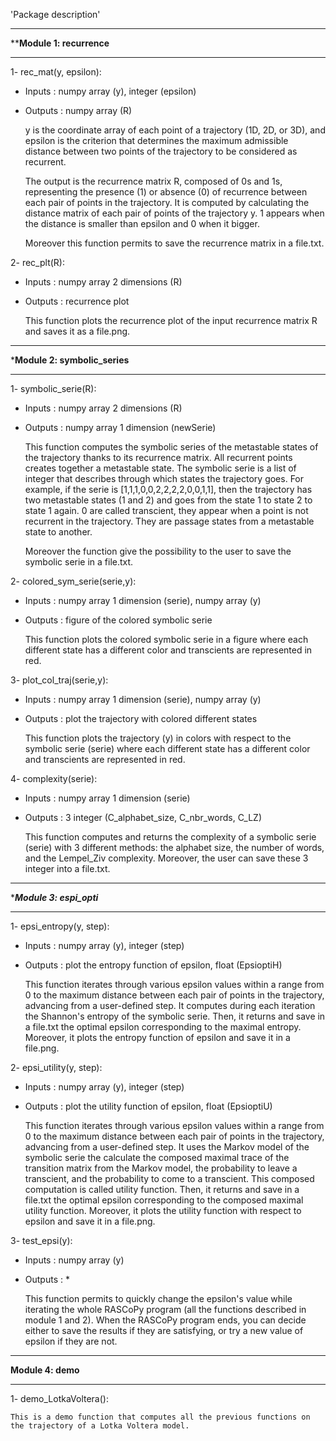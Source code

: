 'Package description'

**************************************************************
**********************Module 1: recurrence********************
**************************************************************

1- rec_mat(y, epsilon):

* Inputs : numpy array (y), integer (epsilon)
* Outputs : numpy array (R)

	y is the coordinate array of each point of a trajectory (1D, 2D, or 3D), and epsilon is the criterion that determines the maximum admissible distance between two points of the trajectory to be considered as recurrent.

	The output is the recurrence matrix R, composed of 0s and 1s, representing the presence (1) or absence (0) of recurrence between each pair of points in the trajectory. It is computed by calculating the distance matrix of each pair of points of the trajectory y. 1 appears when the distance is smaller than epsilon and 0 when it bigger.

	Moreover this function permits to save the recurrence matrix in a file.txt.


2- rec_plt(R):

* Inputs : numpy array 2 dimensions (R)
* Outputs : recurrence plot

	This function plots the recurrence plot of the input recurrence matrix R and saves it as a file.png.

**************************************************************
*******************Module 2: symbolic_series******************
**************************************************************

1- symbolic_serie(R):

* Inputs : numpy array 2 dimensions (R)
* Outputs : numpy array 1 dimension (newSerie)

	This function computes the symbolic series of the metastable states of the trajectory thanks to its recurrence matrix. All recurrent points creates together a metastable state. The symbolic serie is a list of integer that describes through which states the trajectory goes. For example, if the serie is [1,1,1,0,0,2,2,2,2,0,0,1,1], then the trajectory has two metastable states (1 and 2) and goes from the state 1 to state 2 to state 1 again. 0 are called transcient, they appear when a point is not recurrent in the trajectory. They are passage states from a metastable state to another.
	
	Moreover the function give the possibility to the user to save the symbolic serie in a file.txt.


2- colored_sym_serie(serie,y):

* Inputs : numpy array 1 dimension (serie), numpy array (y)
* Outputs : figure of the colored symbolic serie

	This function plots the colored symbolic serie in a figure where each different state has a different color and transcients are represented in red. 

3- plot_col_traj(serie,y):

* Inputs : numpy array 1 dimension (serie), numpy array (y)
* Outputs : plot the trajectory with colored different states

	This function plots the trajectory (y) in colors with respect to the symbolic serie (serie) where each different state has a different color and transcients are represented in red. 


4- complexity(serie):

* Inputs : numpy array 1 dimension (serie)
* Outputs : 3 integer (C_alphabet_size, C_nbr_words, C_LZ)

	This function computes and returns the complexity of a symbolic serie (serie) with 3 different methods: the alphabet size, the number of words, and the Lempel_Ziv complexity. Moreover, the user can save these 3 integer into a file.txt.



**************************************************************
**********************Module 3: espi_opti*********************
**************************************************************

1- epsi_entropy(y, step):

* Inputs : numpy array (y), integer (step)
* Outputs : plot the entropy function of epsilon, 
			float	(EpsioptiH)

	This function iterates through various epsilon values within a range from 0 to the maximum distance between each pair of points in the trajectory, advancing from a user-defined step. It computes during each iteration the Shannon's entropy of the symbolic serie. Then, it returns and save in a file.txt the optimal epsilon corresponding to the maximal entropy. Moreover, it plots the entropy function of epsilon and save it in a file.png.


2- epsi_utility(y, step):

* Inputs : numpy array (y), integer (step)
* Outputs : plot the utility function of epsilon, 
			float	(EpsioptiU)

	This function iterates through various epsilon values within a range from 0 to the maximum distance between each pair of points in the trajectory, advancing from a user-defined step. It uses the Markov model of the symbolic serie the calculate the composed maximal trace of the transition matrix from the Markov model, the probability to leave a transcient, and the probability to come to a transcient. This composed computation is called utility function. Then, it returns and save in a file.txt the optimal epsilon corresponding to the composed maximal utility function. Moreover, it plots the utility function with respect to epsilon and save it in a file.png.


3- test_epsi(y):

* Inputs : numpy array (y)
* Outputs : *

	This function permits to quickly change the epsilon's value while iterating the whole RASCoPy program (all the functions described in module 1 and 2). When the RASCoPy program ends, you can decide either to save the results if they are satisfying, or try a new value of epsilon if they are not.


**************************************************************
************************Module 4: demo************************
**************************************************************

1- demo_LotkaVoltera():

	This is a demo function that computes all the previous functions on the trajectory of a Lotka Voltera model.
